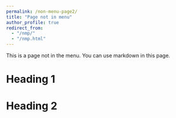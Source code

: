 ```yaml
---
permalink: /non-menu-page2/
title: "Page not in menu"
author_profile: true
redirect_from: 
  - "/nmp/"
  - "/nmp.html"
---
```


This is a page not in the menu. You can use markdown in this page.

Heading 1
======

Heading 2
======
